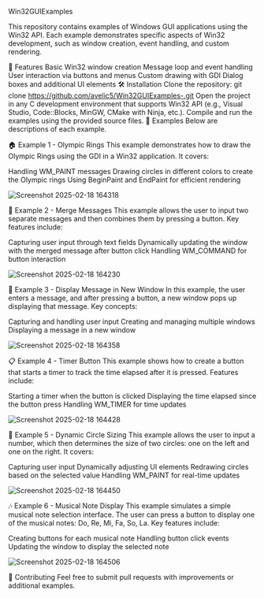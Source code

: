 Win32GUIExamples

This repository contains examples of Windows GUI applications using the Win32 API. Each example demonstrates specific aspects of Win32 development, such as window creation, event handling, and custom rendering.

🚀 Features
Basic Win32 window creation
Message loop and event handling
User interaction via buttons and menus
Custom drawing with GDI
Dialog boxes and additional UI elements
🛠 Installation
Clone the repository:
git clone https://github.com/avelic5/Win32GUIExamples-.git
Open the project in any C development environment that supports Win32 API (e.g., Visual Studio, Code::Blocks, MinGW, CMake with Ninja, etc.).
Compile and run the examples using the provided source files.
📂 Examples
Below are descriptions of each example.

🏠 Example 1 - Olympic Rings
This example demonstrates how to draw the Olympic Rings using the GDI in a Win32 application. It covers:

Handling WM_PAINT messages
Drawing circles in different colors to create the Olympic rings
Using BeginPaint and EndPaint for efficient rendering

![Screenshot 2025-02-18 164318](https://github.com/user-attachments/assets/c9570793-9d0d-400b-8286-47b49642e2cc)


🔘 Example 2 - Merge Messages
This example allows the user to input two separate messages and then combines them by pressing a button. Key features include:

Capturing user input through text fields
Dynamically updating the window with the merged message after button click
Handling WM_COMMAND for button interaction

![Screenshot 2025-02-18 164230](https://github.com/user-attachments/assets/b3e59930-40b5-4b20-8b3e-908ea4129dcc)


🎨 Example 3 - Display Message in New Window
In this example, the user enters a message, and after pressing a button, a new window pops up displaying that message. Key concepts:

Capturing and handling user input
Creating and managing multiple windows
Displaying a message in a new window

![Screenshot 2025-02-18 164358](https://github.com/user-attachments/assets/666ec4d1-2ba8-4d53-890b-15575bef7b91)


📋 Example 4 - Timer Button
This example shows how to create a button that starts a timer to track the time elapsed after it is pressed. Features include:

Starting a timer when the button is clicked
Displaying the time elapsed since the button press
Handling WM_TIMER for time updates

![Screenshot 2025-02-18 164428](https://github.com/user-attachments/assets/c03685a5-8261-45ea-b0aa-d9a1efe7e12e)

🔵 Example 5 - Dynamic Circle Sizing
This example allows the user to input a number, which then determines the size of two circles: one on the left and one on the right. It covers:

Capturing user input
Dynamically adjusting UI elements
Redrawing circles based on the selected value
Handling WM_PAINT for real-time updates

![Screenshot 2025-02-18 164450](https://github.com/user-attachments/assets/774cf4bb-ae4c-4965-a782-286cd35e0ce1)


🎶 Example 6 - Musical Note Display
This example simulates a simple musical note selection interface. The user can press a button to display one of the musical notes: Do, Re, Mi, Fa, So, La. Key features include:

Creating buttons for each musical note
Handling button click events
Updating the window to display the selected note

![Screenshot 2025-02-18 164506](https://github.com/user-attachments/assets/19723259-6cf8-4dc9-ad5a-89fd34793364)


🤝 Contributing
Feel free to submit pull requests with improvements or additional examples.
